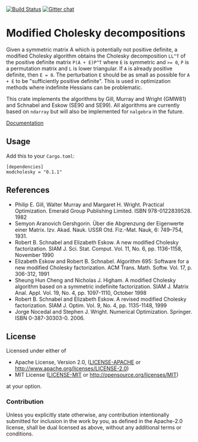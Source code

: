 [![Build Status](https://travis-ci.org/argmin-rs/modcholesky.svg?branch=master)](https://travis-ci.org/argmin-rs/modcholesky)
[![Gitter chat](https://badges.gitter.im/argmin-rs/community.png)](https://gitter.im/argmin-rs/community)

# Modified Cholesky decompositions

Given a symmetric matrix A which is potentially not positive definite, a modified Cholesky algorithm obtains the Cholesky decomposition `LL^T` of the positive definite matrix `P(A + E)P^T` where `E` is symmetric and `>= 0`, `P` is a permutation matrix and `L` is lower triangular.
If `A` is already positive definite, then `E = 0`.
The perturbation `E` should be as small as possible for `A + E` to be "sufficiently positive definite".
This is used in optimization methods where indefinite Hessians can be problematic.

This crate implements the algorithms by Gill, Murray and Wright (GMW81) and Schnabel and Eskow (SE90 and SE99).
All algorithms are currently based on `ndarray` but will also be implemented for `nalgebra` in the future.

[Documentation](https://argmin-rs.github.io/modcholesky/modcholesky/)


## Usage

Add this to your `Cargo.toml`:

```
[dependencies]
modcholesky = "0.1.1"
```

## References

* Philip E. Gill, Walter Murray and Margaret H. Wright.
  Practical Optimization.
  Emerald Group Publishing Limited. ISBN 978-0122839528. 1982
* Semyon Aranovich Gershgorin.
  Über die Abgrenzung der Eigenwerte einer Matrix.
  Izv. Akad. Nauk. USSR Otd. Fiz.-Mat. Nauk, 6: 749–754, 1931.
* Robert B. Schnabel and Elizabeth Eskow.
  A new modified Cholesky factorization.
  SIAM J. Sci. Stat. Comput. Vol. 11, No. 6, pp. 1136-1158, November 1990
* Elizabeth Eskow and Robert B. Schnabel.
  Algorithm 695: Software for a new modified Cholesky factorization.
  ACM Trans. Math. Softw. Vol. 17, p. 306-312, 1991
* Sheung Hun Cheng and Nicholas J. Higham.
  A modified Cholesky algorithm based on a symmetric indefinite factorization.
  SIAM J. Matrix Anal. Appl. Vol. 19, No. 4, pp. 1097-1110, October 1998
* Robert B. Schnabel and Elizabeth Eskow.
  A revised modified Cholesky factorization.
  SIAM J. Optim. Vol. 9, No. 4, pp. 1135-1148, 1999
* Jorge Nocedal and Stephen J. Wright.
  Numerical Optimization.
  Springer. ISBN 0-387-30303-0. 2006.

## License

Licensed under either of

  * Apache License, Version 2.0, ([LICENSE-APACHE](LICENSE-APACHE) or http://www.apache.org/licenses/LICENSE-2.0)
  * MIT License ([LICENSE-MIT](LICENSE-MIT) or http://opensource.org/licenses/MIT)

at your option.


### Contribution

Unless you explicitly state otherwise, any contribution intentionally submitted for inclusion in the work by you, as defined in the Apache-2.0 license, shall be dual licensed as above, without any additional terms or conditions.
